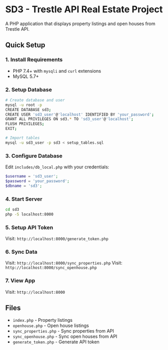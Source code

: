 # SD3 - Trestle API Real Estate Project

A PHP application that displays property listings and open houses from Trestle API.

## Quick Setup

### 1. Install Requirements
- PHP 7.4+ with `mysqli` and `curl` extensions
- MySQL 5.7+

### 2. Setup Database
```bash
# Create database and user
mysql -u root -p
CREATE DATABASE sd3;
CREATE USER 'sd3_user'@'localhost' IDENTIFIED BY 'your_password';
GRANT ALL PRIVILEGES ON sd3.* TO 'sd3_user'@'localhost';
FLUSH PRIVILEGES;
EXIT;

# Import tables
mysql -u sd3_user -p sd3 < setup_tables.sql
```

### 3. Configure Database
Edit `includes/db_local.php` with your credentials:
```php
$username = 'sd3_user';
$password = 'your_password';
$dbname = 'sd3';
```

### 4. Start Server
```bash
cd sd3
php -S localhost:8000
```

### 5. Setup API Token
Visit: `http://localhost:8000/generate_token.php`

### 6. Sync Data
Visit: `http://localhost:8000/sync_properties.php`
Visit: `http://localhost:8000/sync_openhouse.php`

### 7. View App
Visit: `http://localhost:8000`

## Files
- `index.php` - Property listings
- `openhouse.php` - Open house listings
- `sync_properties.php` - Sync properties from API
- `sync_openhouse.php` - Sync open houses from API
- `generate_token.php` - Generate API token 
